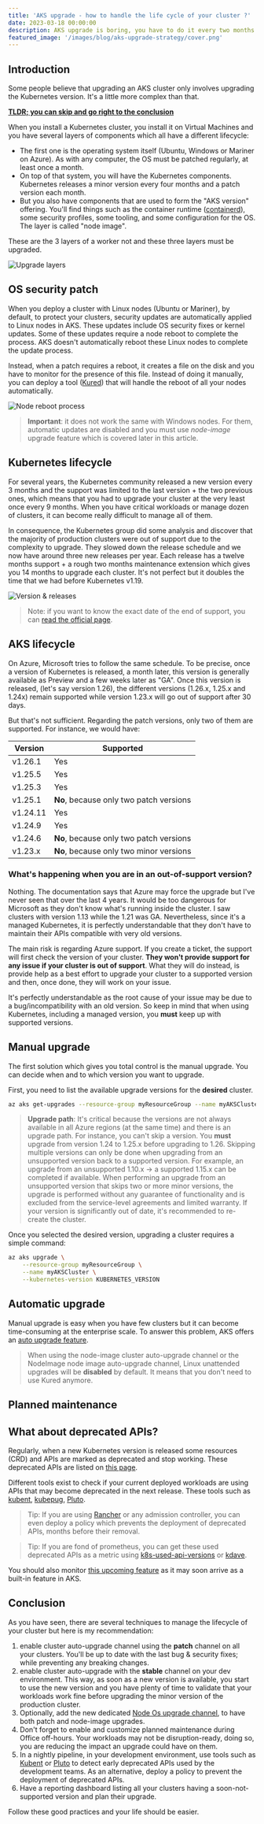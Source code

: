 ```yaml
---
title: 'AKS upgrade - how to handle the life cycle of your cluster ?'
date: 2023-03-18 00:00:00
description: AKS upgrade is boring, you have to do it every two months. Trying to figure out how to do it easily?
featured_image: '/images/blog/aks-upgrade-strategy/cover.png'
---
```


## Introduction

Some people believe that upgrading an AKS cluster only involves upgrading the Kubernetes version. It's a little more complex than that.

**[TLDR; you can skip and go right to the conclusion](#conclusion)**

When you install a Kubernetes cluster, you install it on Virtual Machines and you have several layers of components which all have a different lifecycle:

- The first one is the operating system itself (Ubuntu, Windows or Mariner on Azure). As with any computer, the OS must be patched regularly, at least once a month.
- On top of that system, you will have the Kubernetes components. Kubernetes releases a minor version every four months and a patch version each month.
- But you also have components that are used to form the "AKS version" offering. You'll find things such as the container runtime ([containerd](https://containerd.io/)), some security profiles, some tooling, and some configuration for the OS. The layer is called "node image".

These are the 3 layers of a worker not and these three layers must be upgraded.

![Upgrade layers](../images/blog/aks-upgrade-strategy/upgrade%20layer.png)

## OS security patch

When you deploy a cluster with Linux nodes (Ubuntu or Mariner), by default, to protect your clusters, security updates are automatically applied to Linux nodes in AKS. These updates include OS security fixes or kernel updates. Some of these updates require a node reboot to complete the process. AKS doesn't automatically reboot these Linux nodes to complete the update process.

Instead, when a patch requires a reboot, it creates a file on the disk and you have to monitor for the presence of this file. Instead of doing it manually, you can deploy a tool ([Kured](https://learn.microsoft.com/en-us/azure/aks/node-updates-kured)) that will handle the reboot of all your nodes automatically.

![Node reboot process](../images/blog/aks-upgrade-strategy/node-reboot-process.png)

> **Important**: it does not work the same with Windows nodes. For them, automatic updates are disabled and you must use *node-image* upgrade feature which is covered later in this article.

## Kubernetes lifecycle

For several years, the Kubernetes community released a new version every 3 months and the support was limited to the last version + the two previous ones, which means that you had to upgrade your cluster at the very least once every 9 months. When you have critical workloads or manage dozen of clusters, it can become really difficult to manage all of them.

In consequence, the Kubernetes group did some analysis and discover that the majority of production clusters were out of support due to the complexity to upgrade. They slowed down the release schedule and we now have around three new releases per year. Each release has a twelve months support + a rough two months maintenance extension which gives you 14 months to upgrade each cluster. It's not perfect but it doubles the time that we had before Kubernetes v1.19.

![Version & releases](../images/blog/aks-upgrade-strategy/version.png)

> Note: if you want to know the exact date of the end of support, you can [read the official page](https://kubernetes.io/releases/patch-releases/#support-period).

## AKS lifecycle

On Azure, Microsoft tries to follow the same schedule. To be precise, once a version of Kubernetes is released, a month later, this version is generally available as Preview and a few weeks later as "GA". Once this version is released, (let's say version 1.26), the different versions (1.26.x, 1.25.x and 1.24x) remain supported while version 1.23.x will go out of support after 30 days.

But that's not sufficient. Regarding the patch versions, only two of them are supported. For instance, we would have:

| Version  | Supported |
|---|---|
| v1.26.1 | Yes |
| v1.25.5 | Yes |
| v1.25.3 | Yes |
| v1.25.1 | **No**, because only two patch versions |
| v1.24.11 | Yes |
| v1.24.9 | Yes|
| v1.24.6 | **No**, because only two patch versions |
| v1.23.x | **No**, because only two minor versions |

### What's happening when you are in an out-of-support version?

Nothing. The documentation says that Azure may force the upgrade but I've never seen that over the last 4 years. It would be too dangerous for Microsoft as they don't know what's running inside the cluster. I saw clusters with version 1.13 while the 1.21 was GA. Nevertheless, since it's a managed Kubernetes, it is perfectly understandable that they don't have to maintain their APIs compatible with very old versions.

The main risk is regarding Azure support. If you create a ticket, the support will first check the version of your cluster. **They won't provide support for any issue if your cluster is out of support**.
What they will do instead, is provide help as a best effort to upgrade your cluster to a supported version and then, once done, they will work on your issue.

It's perfectly understandable as the root cause of your issue may be due to a bug/incompatibility with an old version. So keep in mind that when using Kubernetes, including a managed version, you **must** keep up with supported versions.

## Manual upgrade

The first solution which gives you total control is the manual upgrade. You can decide when and to which version you want to upgrade.

First, you need to list the available upgrade versions for the **desired** cluster.

```bash
az aks get-upgrades --resource-group myResourceGroup --name myAKSCluster --output table
```

> **Upgrade path**: It's critical because the versions are not always available in all Azure regions (at the same time) and there is an upgrade path. For instance, you can't skip a version. You **must** upgrade from version 1.24 to 1.25.x before upgrading to 1.26.
Skipping multiple versions can only be done when upgrading from an unsupported version back to a supported version. For example, an upgrade from an unsupported 1.10.x -> a supported 1.15.x can be completed if available. When performing an upgrade from an unsupported version that skips two or more minor versions, the upgrade is performed without any guarantee of functionality and is excluded from the service-level agreements and limited warranty. If your version is significantly out of date, it's recommended to re-create the cluster.

Once you selected the desired version, upgrading a cluster requires a simple command:

```bash
az aks upgrade \
    --resource-group myResourceGroup \
    --name myAKSCluster \
    --kubernetes-version KUBERNETES_VERSION
```

## Automatic upgrade

Manual upgrade is easy when you have few clusters but it can become time-consuming at the enterprise scale. To answer this problem, AKS offers an [auto upgrade feature](https://learn.microsoft.com/fr-fr/azure/aks/auto-upgrade-cluster).

> When using the node-image cluster auto-upgrade channel or the NodeImage node image auto-upgrade channel, Linux unattended upgrades will be **disabled** by default. It means that you don't need to use Kured anymore.

## Planned maintenance

## What about deprecated APIs?

Regularly, when a new Kubernetes version is released some resources (CRD) and APIs are marked as deprecated and stop working. These deprecated APIs are listed on [this page](https://kubernetes.io/docs/reference/using-api/deprecation-guide/).

Different tools exist to check if your current deployed workloads are using APIs that may become deprecated in the next release. These tools such as [kubent](https://github.com/doitintl/kube-no-trouble), [kubepug](https://github.com/rikatz/kubepug), [Pluto](https://github.com/FairwindsOps/pluto).

> Tip: If you are using [Rancher](https://github.com/kubewarden/deprecated-api-versions-policy/) or any admission controller, you can even deploy a policy which prevents the deployment of deprecated APIs, months before their removal.

> Tip: If you are fond of prometheus, you can get these used deprecated APIs as a metric using [k8s-used-api-versions](https://github.com/wayfair-incubator/k8s-used-api-versions) or [kdave](https://github.com/wayfair-incubator/kdave).

You should also monitor [this upcoming feature](https://github.com/Azure/AKS/issues/3203) as it may soon arrive as a built-in feature in AKS.

## Conclusion

As you have seen, there are several techniques to manage the lifecycle of your cluster but here is my recommendation:

1. enable cluster auto-upgrade channel using the **patch** channel on all your clusters. You'll be up to date with the last bug & security fixes; while preventing any breaking changes.
2. enable cluster auto-upgrade with the **stable** channel on your dev environment. This way, as soon as a new version is available, you start to use the new version and you have plenty of time to validate that your workloads work fine before upgrading the minor version of the production cluster.
3. Optionally, add the new dedicated [Node Os upgrade channel](https://learn.microsoft.com/en-us/azure/aks/auto-upgrade-node-image), to have both patch and node-image upgrades.
4. Don't forget to enable and customize planned maintenance during Office off-hours. Your workloads may not be disruption-ready, doing so, you are reducing the impact an upgrade could have on them.
5. In a nightly pipeline, in your development environment, use tools such as [Kubent](https://github.com/doitintl/kube-no-trouble) or [Pluto](https://github.com/FairwindsOps/pluto) to detect early deprecated APIs used by the development teams. As an alternative, deploy a policy to prevent the deployment of deprecated APIs.
6. Have a reporting dashboard listing all your clusters having a soon-not-supported version and plan their upgrade.

Follow these good practices and your life should be easier.

